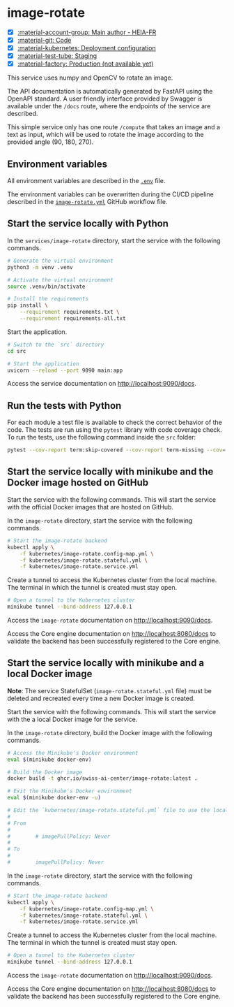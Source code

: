 # image-rotate

- [x] [:material-account-group: Main author - HEIA-FR](https://www.hes-so.ch/swiss-ai-center/equipe)
- [x] [:material-git: Code](https://github.com/swiss-ai-center/image-rotate-service)
- [x] [:material-kubernetes: Deployment configuration](https://github.com/swiss-ai-center/image-rotate-service/tree/main/kubernetes)
- [x] [:material-test-tube: Staging](https://image-rotate-swiss-ai-center.kube.isc.heia-fr.ch)
- [x] [:material-factory: Production (not available yet)](https://image-rotate.swiss-ai-center.ch)

This service uses numpy and OpenCV to rotate an image.

The API documentation is automatically generated by FastAPI using the OpenAPI
standard. A user friendly interface provided by Swagger is available under the
`/docs` route, where the endpoints of the service are described.

This simple service only has one route `/compute` that takes an image and a text
as input, which will be used to rotate the image according to the provided angle
(90, 180, 270).

## Environment variables

All environment variables are described in the
[`.env`](https://github.com/swiss-ai-center/core-engine/blob/main/services/image-rotate/.env)
file.

The environment variables can be overwritten during the CI/CD pipeline described
in the
[`image-rotate.yml`](https://github.com/swiss-ai-center/core-engine/blob/main/.github/workflows/image-rotate.yml)
GitHub workflow file.

## Start the service locally with Python

In the `services/image-rotate` directory, start the service with the following
commands.

```sh
# Generate the virtual environment
python3 -m venv .venv

# Activate the virtual environment
source .venv/bin/activate

# Install the requirements
pip install \
    --requirement requirements.txt \
    --requirement requirements-all.txt
```

Start the application.

```sh
# Switch to the `src` directory
cd src

# Start the application
uvicorn --reload --port 9090 main:app
```

Access the service documentation on <http://localhost:9090/docs>.

## Run the tests with Python

For each module a test file is available to check the correct behavior of the
code. The tests are run using the `pytest` library with code coverage check. To
run the tests, use the following command inside the `src` folder:

```sh
pytest --cov-report term:skip-covered --cov-report term-missing --cov=. -s --cov-config=.coveragerc
```

## Start the service locally with minikube and the Docker image hosted on GitHub

Start the service with the following commands. This will start the service with
the official Docker images that are hosted on GitHub.

In the `image-rotate` directory, start the service with the following commands.

```sh
# Start the image-rotate backend
kubectl apply \
    -f kubernetes/image-rotate.config-map.yml \
    -f kubernetes/image-rotate.stateful.yml \
    -f kubernetes/image-rotate.service.yml
```

Create a tunnel to access the Kubernetes cluster from the local machine. The
terminal in which the tunnel is created must stay open.

```sh
# Open a tunnel to the Kubernetes cluster
minikube tunnel --bind-address 127.0.0.1
```

Access the `image-rotate` documentation on <http://localhost:9090/docs>.

Access the Core engine documentation on <http://localhost:8080/docs> to validate
the backend has been successfully registered to the Core engine.

## Start the service locally with minikube and a local Docker image

**Note**: The service StatefulSet (`image-rotate.stateful.yml` file) must be
deleted and recreated every time a new Docker image is created.

Start the service with the following commands. This will start the service with
the a local Docker image for the service.

In the `image-rotate` directory, build the Docker image with the following
commands.

```sh
# Access the Minikube's Docker environment
eval $(minikube docker-env)

# Build the Docker image
docker build -t ghcr.io/swiss-ai-center/image-rotate:latest .

# Exit the Minikube's Docker environment
eval $(minikube docker-env -u)

# Edit the `kubernetes/image-rotate.stateful.yml` file to use the local image by uncommented the line `imagePullPolicy`
#
# From
#
#        # imagePullPolicy: Never
#
# To
#
#        imagePullPolicy: Never
```

In the `image-rotate` directory, start the service with the following commands.

```sh
# Start the image-rotate backend
kubectl apply \
    -f kubernetes/image-rotate.config-map.yml \
    -f kubernetes/image-rotate.stateful.yml \
    -f kubernetes/image-rotate.service.yml
```

Create a tunnel to access the Kubernetes cluster from the local machine. The
terminal in which the tunnel is created must stay open.

```sh
# Open a tunnel to the Kubernetes cluster
minikube tunnel --bind-address 127.0.0.1
```

Access the `image-rotate` documentation on <http://localhost:9090/docs>.

Access the Core engine documentation on <http://localhost:8080/docs> to validate
the backend has been successfully registered to the Core engine.

